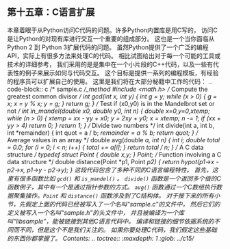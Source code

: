 ## 第十五章：C语言扩展 ##
本章着眼于从Python访问C代码的问题。许多Python内置库是用C写的，
访问C是让Python的对现有库进行交互一个重要的组成部分。
这也是一个当你面临从Python 2 到 Python 3扩展代码的问题。
虽然Python提供了一个广泛的编程API，实际上有很多方法来处理C的代码。
相比试图给出对于每一个可能的工具或技术的详细参考，
我们采用的是是集中在一个小片段的C++代码，以及一些有代表性的例子来展示如何与代码交互。
这个目标是提供一系列的编程模板，有经验的程序员可以扩展自己的使用。
这里是我们将在大部分秘籍中工作的代码：
.. code-block:: c
    /* sample.c */_method
    #include <math.h>
    /* Compute the greatest common divisor */
    int gcd(int x, int y) {
        int g = y;
        while (x > 0) {
            g = x;
            x = y % x;
            y = g;
        }
        return g;
    }
    /* Test if (x0,y0) is in the Mandelbrot set or not */
    int in_mandel(double x0, double y0, int n) {
        double x=0,y=0,xtemp;
        while (n > 0) {
            xtemp = x*x - y*y + x0;
            y = 2*x*y + y0;
            x = xtemp;
            n -= 1;
            if (x*x + y*y > 4) return 0;
        }
        return 1;
    }
    /* Divide two numbers */
    int divide(int a, int b, int *remainder) {
        int quot = a / b;
        *remainder = a % b;
        return quot;
    }
    /* Average values in an array */
    double avg(double *a, int n) {
        int i;
        double total = 0.0;
        for (i = 0; i < n; i++) {
            total += a[i];
        }
        return total / n;
    }
    /* A C data structure */
    typedef struct Point {
        double x,y;
    } Point;
    /* Function involving a C data structure */
    double distance(Point *p1, Point *p2) {
        return hypot(p1->x - p2->x, p1->y - p2->y);
    }
这段代码包含了多种不同的C语言编程特性。
首先，这里有很多函数比如 ``gcd()`` 和 ``is_mandel()`` 。
``divide()`` 函数是一个返回多个值的C函数例子，其中有一个是通过指针参数的方式。
``avg()`` 函数通过一个C数组执行数据聚集操作。``Point`` 和 ``distance()`` 函数涉及到了C结构体。
对于接下来的所有小节，先假定上面的代码已经被写入了一个名叫“sample.c”的文件中，
然后它们的定义被写入一个名叫“sample.h”的头文件中，
并且被编译为一个库叫“libsample”，能被链接到其他C语言代码中。
编译和链接的细节依据系统的不同而不同，但是这个不是我们关注的。
如果你要处理C代码，我们假定这些基础的东西你都掌握了。
Contents:
.. toctree::
   :maxdepth: 1
   :glob:
   ../c15/*
